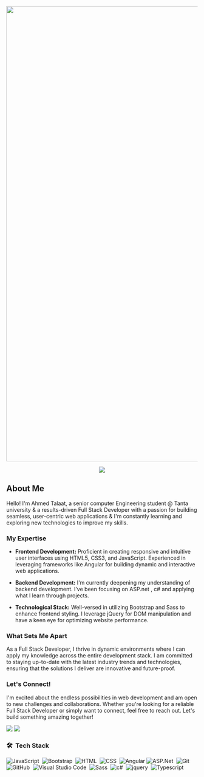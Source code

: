 
<p align="center">
  <img src="https://github.com/ahmedtalat-z/ahmedtalat-z/blob/main/demo.gif" alt=""width="1200" >
</p>


<!-- Typing SVG by DenverCoder1 - https://github.com/DenverCoder1/readme-typing-svg -->
<p align="center">
  <a href="https://github.com/DenverCoder1/readme-typing-svg"><img src="https://readme-typing-svg.herokuapp.com/?lines=Always%20learning%20new%20things&font=Fira%20Code&center=true&width=440&height=45&color=f75c7e&vCenter=true&size=22"></a>
</p> 

## About Me

Hello! I'm Ahmed Talaat, a senior computer Engineering student @ Tanta university & a results-driven Full Stack Developer with a passion for building seamless, user-centric web applications & I'm constantly learning and exploring new technologies to improve my skills.

### My Expertise

- **Frontend Development:** Proficient in creating responsive and intuitive user interfaces using HTML5, CSS3, and JavaScript. Experienced in leveraging frameworks like Angular for building dynamic and interactive web applications.

- **Backend Development:** I'm currently deepening my understanding of backend development. I’ve been focusing on ASP.net , c#  and applying what I learn through projects.

- **Technological Stack:** Well-versed in utilizing Bootstrap and Sass to enhance frontend styling. I leverage jQuery for DOM manipulation and have a keen eye for optimizing website performance.

### What Sets Me Apart

As a Full Stack Developer, I thrive in dynamic environments where I can apply my knowledge across the entire development stack. I am committed to staying up-to-date with the latest industry trends and technologies, ensuring that the solutions I deliver are innovative and future-proof.

### Let's Connect!

I'm excited about the endless possibilities in web development and am open to new challenges and collaborations. Whether you're looking for a reliable Full Stack Developer or simply want to connect, feel free to reach out. Let's build something amazing together!

<a href="https://www.linkedin.com/in/ahmed-talaat-b2aba6223" target="_blank"><img src="https://img.shields.io/badge/-Ahmed%20Talaat-0077B5?style=for-the-badge&logo=Linkedin&logoColor=white"/></a>
<a href="https://t.me/Ahmed_talaaat" target="_blank"><img src="https://img.shields.io/badge/-Ahmed%20Talaat-0077B5?style=for-the-badge&logo=Telegram&logoColor=white"/></a>








### 🛠 &nbsp;Tech Stack
![JavaScript](https://img.shields.io/badge/-JavaScript-05122A?style=flat&logo=javascript)&nbsp;
![Bootstrap](https://img.shields.io/badge/-Bootstrap-05122A?style=flat&logo=bootstrap&logoColor=563D7C)&nbsp;
![HTML](https://img.shields.io/badge/-HTML-05122A?style=flat&logo=HTML5)&nbsp;
![CSS](https://img.shields.io/badge/-CSS-05122A?style=flat&logo=CSS3&logoColor=1572B6)&nbsp;
![Angular](https://img.shields.io/badge/-Angular-05122A?style=flat&logo=angular)
![ASP.Net](https://img.shields.io/badge/-Asp.Net-05122A?style=flat&logo=dotnet.js&logoColor=339933)&nbsp;
![Git](https://img.shields.io/badge/-Git-05122A?style=flat&logo=git)&nbsp;
![GitHub](https://img.shields.io/badge/-GitHub-05122A?style=flat&logo=github)&nbsp;
![Visual Studio Code](https://img.shields.io/badge/-Visual%20Studio%20Code-05122A?style=flat&logo=visual-studio-code&logoColor=007ACC)&nbsp;
![Sass](https://img.shields.io/badge/-Sass-05122A?style=flat&logo=sass)&nbsp;
![c#](https://img.shields.io/badge/-csharp-05122A?style=flat&logo=csharp)&nbsp;
![jquery](https://img.shields.io/badge/-jquery-05122A?style=flat&logo=jquery)&nbsp;
![Typescript](https://img.shields.io/badge/-typescript%20-05122A?style=flat&logo=typescript)&nbsp;


<!--
**ahmedtalat-z/ahmedtalat-z** is a ✨ _special_ ✨ repository because its `README.md` (this file) appears on your GitHub profile.

Here are some ideas to get you started:

- 🔭 I’m currently working on ...
- 🌱 I’m currently learning ...
- 👯 I’m looking to collaborate on ...
- 🤔 I’m looking for help with ...
- 💬 Ask me about ...
- 📫 How to reach me: ...
- 😄 Pronouns: ...
- ⚡ Fun fact: ...
-->
